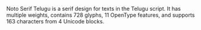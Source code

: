 Noto Serif Telugu is a serif design for texts in the Telugu script. It has multiple weights, contains 728 glyphs, 11 OpenType features, and supports 163 characters from 4 Unicode blocks.